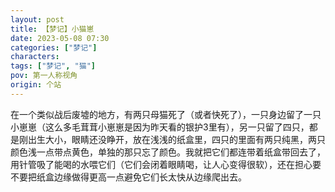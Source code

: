 ```yaml
---
layout: post
title: 【梦记】小猫崽
date: 2023-05-08 07:30
categories: ["梦记"]
characters: 
tags: ["梦记", "猫"]
pov: 第一人称视角
origin: 个站
---
```


在一个类似战后废墟的地方，有两只母猫死了（或者快死了），一只身边留了一只小崽崽（这么多毛茸茸小崽崽是因为昨天看的银护3里有），另一只留了四只，都是刚出生大小，眼睛还没睁开，放在浅浅的纸盒里，四只的里面有两只纯黑，两只颜色浅一点带点黄色，单独的那只忘了颜色。我就把它们都连带着纸盒带回去了，用针管吸了能喝的水喂它们（它们会闭着眼睛喝，让人心变得很软），还在担心要不要把纸盒边缘做得更高一点避免它们长太快从边缘爬出去。
